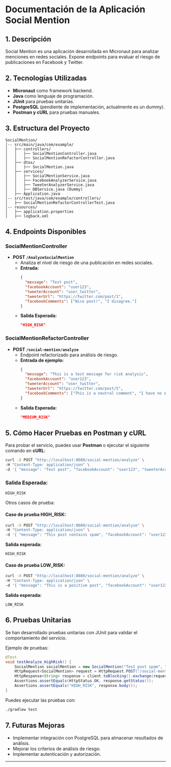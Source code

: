 # Documentación de la Aplicación Social Mention

## 1. Descripción
Social Mention es una aplicación desarrollada en Micronaut para analizar menciones en redes sociales. Expone endpoints para evaluar el riesgo de publicaciones en Facebook y Twitter.

## 2. Tecnologías Utilizadas
- **Micronaut** como framework backend.
- **Java** como lenguaje de programación.
- **JUnit** para pruebas unitarias.
- **PostgreSQL** (pendiente de implementación, actualmente es un dummy).
- **Postman y cURL** para pruebas manuales.

## 3. Estructura del Proyecto
```
SocialMention/
│-- src/main/java/com/example/
│   ├── controllers/
│   │   ├── SocialMentionController.java
│   │   ├── SocialMentionRefactorController.java
│   ├── dtos/
│   │   ├── SocialMention.java
│   ├── services/
│   │   ├── SocialMentionService.java
│   │   ├── FacebookAnalyzerService.java
│   │   ├── TweeterAnalyzerService.java
│   │   ├── DBService.java (Dummy)
│   ├── Application.java
│-- src/test/java/com/example/controllers/
│   ├── SocialMentionRefactorControllerTest.java
│-- resources/
│   ├── application.properties
│   ├── logback.xml
```

## 4. Endpoints Disponibles
### SocialMentionController
- **POST `/AnalyzeSocialMention`**
  - Analiza el nivel de riesgo de una publicación en redes sociales.
  - **Entrada:**
    ```json
    {
      "message": "Test post",
      "facebookAccount": "user123",
      "tweeterAccount": "user_twitter",
      "tweeterUrl": "https://twitter.com/post/1",
      "facebookComments": ["Nice post!", "I disagree."]
    }
    ```
  - **Salida Esperada:**
    ```json
    "HIGH_RISK"
    ```

### SocialMentionRefactorController
- **POST `/social-mention/analyze`**
  - Endpoint refactorizado para análisis de riesgo.
  - **Entrada de ejemplo:**
    ```json
    {
      "message": "This is a test message for risk analysis",
      "facebookAccount": "user123",
      "tweeterAccount": "user_twitter",
      "tweeterUrl": "https://twitter.com/post/5",
      "facebookComments": ["This is a neutral comment", "I have no strong opinion on this post."]
    }
    ```
  - **Salida Esperada:**
    ```json
    "MEDIUM_RISK"
    ```

## 5. Cómo Hacer Pruebas en Postman y cURL
Para probar el servicio, puedes usar **Postman** o ejecutar el siguiente comando en **cURL**:

```bash
curl -X POST "http://localhost:8080/social-mention/analyze" \
-H "Content-Type: application/json" \
-d '{ "message": "Test post", "facebookAccount": "user123", "tweeterAccount": "user_twitter", "tweeterUrl": "https://twitter.com/post/1", "facebookComments": ["Nice post!", "I disagree."] }'
```

### Salida Esperada:
```
HIGH_RISK
```

Otros casos de prueba:

#### Caso de prueba HIGH_RISK:
```bash
curl -X POST "http://localhost:8080/social-mention/analyze" \
-H "Content-Type: application/json" \
-d '{ "message": "This post contains spam", "facebookAccount": "user123", "tweeterAccount": "user_twitter", "tweeterUrl": "https://twitter.com/post/2", "facebookComments": ["Spam detected!"] }'
```
**Salida esperada:**
```
HIGH_RISK
```

#### Caso de prueba LOW_RISK:
```bash
curl -X POST "http://localhost:8080/social-mention/analyze" \
-H "Content-Type: application/json" \
-d '{ "message": "This is a positive post", "facebookAccount": "user123", "tweeterAccount": "user_twitter", "tweeterUrl": "https://twitter.com/post/3", "facebookComments": ["This is an amazing and thoughtful post that brings a lot of positivity. It is very insightful and provides valuable perspectives on important matters. Truly a well-written and engaging post that deserves appreciation. This comment contains more than fifty words to test the condition."] }'
```
**Salida esperada:**
```
LOW_RISK
```

## 6. Pruebas Unitarias
Se han desarrollado pruebas unitarias con JUnit para validar el comportamiento del servicio.

Ejemplo de pruebas:
```java
@Test
void testAnalyze_HighRisk() {
    SocialMention socialMention = new SocialMention("Test post spam", "user123", "user_twitter", "https://twitter.com/post/1", new String[]{"Nice con un"});
    HttpRequest<SocialMention> request = HttpRequest.POST("/social-mention/analyze", socialMention);
    HttpResponse<String> response = client.toBlocking().exchange(request, String.class);
    Assertions.assertEquals(HttpStatus.OK, response.getStatus());
    Assertions.assertEquals("HIGH_RISK", response.body());
}
```

Puedes ejecutar las pruebas con:
```bash
./gradlew test
```

## 7. Futuras Mejoras
- Implementar integración con PostgreSQL para almacenar resultados de análisis.
- Mejorar los criterios de análisis de riesgo.
- Implementar autenticación y autorización.

---
